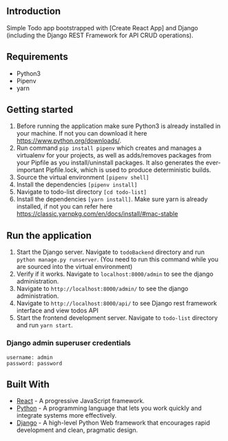 ## Introduction
Simple Todo app bootstrapped with [Create React App] and Django (including the Django REST Framework for API CRUD operations).
## Requirements
* Python3
* Pipenv
* yarn

## Getting started
1. Before running the application make sure Python3 is already installed in your machine. If not you can download it here https://www.python.org/downloads/.
2. Run command ```pip install pipenv``` which creates and manages a virtualenv for your projects, as well as adds/removes packages from your Pipfile as you install/uninstall packages. It also generates the ever-important Pipfile.lock, which is used to produce deterministic builds.
3. Source the virtual environment ```[pipenv shell]```
4. Install the dependencies ```[pipenv install]```
5. Navigate to todo-list directory ```[cd todo-list]```
6. Install the dependencies ```[yarn install]```. Make sure yarn is already installed, if not you can refer here https://classic.yarnpkg.com/en/docs/install/#mac-stable


## Run the application
1. Start the Django server. Navigate to ```todoBackend``` directory and run ```python manage.py runserver```. (You need to run this command while you are sourced into the virtual environment)
2. Verify if it works. Navigate to ```localhost:8000/admin``` to see the django administration.
3. Navigate to ```http://localhost:8000/admin/``` to see the django administration.
4. Navigate to ```http://localhost:8000/api/``` to see Django rest framework interface and view todos API
5. Start the frontend development server. Navigate to ```todo-list``` directory and run ```yarn start```.

### Django admin superuser credentials
```
username: admin
password: password
```

## Built With
* [React](https://reactjs.org) - A progressive JavaScript framework.
* [Python](https://www.python.org/) - A programming language that lets you work quickly and integrate systems more effectively.
* [Django](http://djangoproject.org/) - A high-level Python Web framework that encourages rapid development and clean, pragmatic design.
